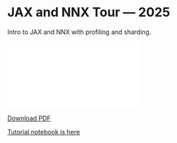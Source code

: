 # JAX and NNX Tour — 2025

Intro to JAX and NNX with profiling and sharding.

<object data="./jax_talk_2025.pdf" type="application/pdf" width="700px" height="700px">
    <embed src="./jax_talk_2025.pdf">
        <p><a href="./jax_talk_2025.pdf">Download PDF</a></p>
    </embed>
</object>

<a href="./tutorial.ipynb">Tutorial notebook is here</a>
